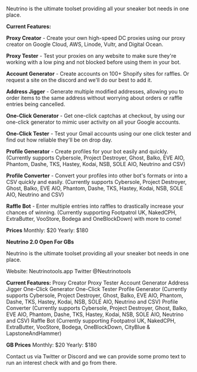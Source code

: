 Neutrino is the ultimate toolset providing all your sneaker bot needs in one place.

**Current Features:**

**Proxy Creator** - Create your own high-speed DC proxies using our proxy creator on Google Cloud, AWS, Linode, Vultr, and Digital Ocean.

**Proxy Tester** - Test your proxies on any website to make sure they're working with a low ping and not blocked before using them in your bot.

**Account Generator** - Create accounts on 100+ Shopify sites for raffles. Or request a site on the discord and we'll do our best to add it.

**Address Jigger** - Generate multiple modified addresses, allowing you to order items to the same address without worrying about orders or raffle entries being cancelled.

**One-Click Generator** - Get one-click captchas at checkout, by using our one-click generator to mimic user activity on all your Google accounts.

**One-Click Tester** - Test your Gmail accounts using our one click tester and find out how reliable they'll be on drop day.

**Profile Generator** - Create profiles for your bot easily and quickly. (Currently supports Cybersole, Project Destroyer, Ghost, Balko, EVE AIO, Phantom, Dashe, TKS, Hastey, Kodai, NSB, SOLE AIO, Neutrino and CSV)

**Profile Converter** - Convert your profiles into other bot's formats or into a CSV quickly and easily. (Currently supports Cybersole, Project Destroyer, Ghost, Balko, EVE AIO, Phantom, Dashe, TKS, Hastey, Kodai, NSB, SOLE AIO, Neutrino and CSV)

**Raffle Bot** - Enter multiple entries into raffles to drastically increase your chances of winning. (Currently supporting Footpatrol UK, NakedCPH, ExtraButter, VooStore, Bodega and OneBlockDown) with more to come!

**Prices**
Monthly: $20
Yearly: $180

**Neutrino 2.0 Open For GBs**

Neutrino is the ultimate toolset providing all your sneaker bot needs in one place.

Website: Neutrinotools.app
Twitter @Neutrinotools

**Current Features:**
Proxy Creator
Proxy Tester
Account Generator
Address Jigger
One-Click Generator
One-Click Tester
Profile Generator (Currently supports Cybersole, Project Destroyer, Ghost, Balko, EVE AIO, Phantom, Dashe, TKS, Hastey, Kodai, NSB, SOLE AIO, Neutrino and CSV)
Profile Converter (Currently supports Cybersole, Project Destroyer, Ghost, Balko, EVE AIO, Phantom, Dashe, TKS, Hastey, Kodai, NSB, SOLE AIO, Neutrino and CSV)
Raffle Bot (Currently supporting Footpatrol UK, NakedCPH, ExtraButter, VooStore, Bodega, OneBlockDown, CityBlue & LapstoneAndHammer)

**GB Prices**
Monthly: $20
Yearly: $180

Contact us via Twitter or Discord and we can provide some promo text to run an interest check with and go from there.
